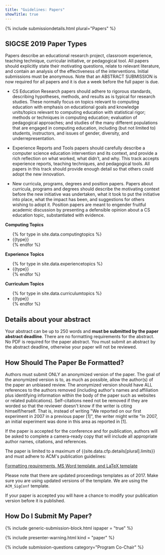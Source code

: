 ```yaml
---
title: "Guidelines: Papers"
showTitle: true
---
```


{% include submissiondetails.html plural="Papers" %}

## SIGCSE 2019 Paper Types

Papers describe an educational research project, classroom experience, teaching technique, curricular initiative, or pedagogical tool. All papers should explicitly state their motivating questions, relate to relevant literature, and contain an analysis of the effectiveness of the interventions. Initial submissions must be anonymous. Note that an ABSTRACT SUBMISSION is now required for all papers and it is due a week before the full paper is due.

* CS Education Research papers should adhere to rigorous standards, describing hypotheses, methods, and results as is typical for research studies. These normally focus on topics relevant to computing education with emphasis on educational goals and knowledge units/topics relevant to computing education with statistical rigor; methods or techniques in computing education; evaluation of pedagogical approaches; and studies of the many different populations that are engaged in computing education, including (but not limited to) students, instructors, and issues of gender, diversity, and underrepresentation.

* Experience Reports and Tools papers should carefully describe a computer science education intervention and its context, and provide a rich reflection on what worked, what didn’t, and why.  This track accepts experience reports, teaching techniques, and pedagogical tools. All papers in this track should provide enough detail so that others could adopt the new innovation.

* New curricula, programs, degrees and position papers. Papers about curricula, programs and degrees should describe the motivating context before the new initiative was undertaken, what it took to put the initiative into place, what the impact has been, and suggestions for others wishing to adopt it. Position papers are meant to engender fruitful academic discussion by presenting a defensible opinion about a CS education topic, substantiated with evidence.


<div class="row">
  <div class="col-md-3 col-md-offset-1">
    <strong>Computing Topics</strong>
    <ul>
    {% for type in site.data.computingtopics %}
      <li>{{type}}</li>
    {% endfor %}
    </ul>
  </div>
  <div class="col-md-3 col-md-offset-1">
    <strong>Experience Topics</strong>
    <ul>
    {% for type in site.data.experiencetopics %}
      <li>{{type}}</li>
    {% endfor %}
    </ul>
  </div>
  <div class="col-md-3 col-md-offset-1">
    <strong>Curriculum Topics</strong>
    <ul>
    {% for type in site.data.curriculumtopics %}
      <li>{{type}}</li>
    {% endfor %}
    </ul>
  </div>
</div>


<!-- {% for type in site.data.topicareas %}
  {% cycle 'add rows': '<div class="row" style="padding-bottom: 10px; ">', nil, nil %}
    <div class="col-md-3 col-md-offset-1">
      <small>{{type}}</small>
    </div>
  {% cycle 'close rows': nil, nil, '</div>' %}
{% endfor %}
{% cycle 'close rows': nil, '</div>', '</div>' %} -->

## Details about your abstract

Your abstract can be up to 250 words and **must be submitted by the paper abstract deadline**.  There are no formatting requirements for the abstract. No PDF is required for the paper abstract.  You must submit an abstract by the abstract deadline, otherwise your paper will not be reviewed.

## How Should The Paper Be Formatted?

Authors must submit ONLY an anonymized version of the paper. The goal of the anonymized version is to, as much as possible, allow the author(s) of the paper an unbiased review. The anonymized version should have ALL references to the authors removed (including author's names and affiliation plus identifying information within the body of the paper such as websites or related publications). Self-citations need not be removed if they are worded so that the reviewer doesn't know if the writer is citing himself/herself. That is, instead of writing "We reported on our first experiment in 2007 in a previous paper [1]", the writer might write "In 2007, an initial experiment was done in this area as reported in [1].

If the paper is accepted for the conference and for publication, authors will be asked to complete a camera-ready copy that will include all appropriate author names, citations, and references.

The paper is limited to a maximum of {{site.data.cfp.details[plural].limits}} and must adhere to ACM's publication guidelines:

<div class="text-center" style="margin-top: 10px; margin-bottom: 10px;">
<a href="{{site.data.publishing.acmpubguidelines}}">Formatting requirements, MS Word template, and LaTeX template</a>
</div>

Please note that there are updated proceedings templates as of 2017.  Make sure you are using updated versions of the template.  We are using the `ACM_SigConf` template.

If your paper is accepted you will have a chance to modify your publication version before it is published.

## How Do I Submit My Paper?

{% include generic-submission-block.html ispaper = "true" %}

{% include presenter-warning.html kind = "paper" %}

{% include submission-questions category="Program Co-Chair" %}

